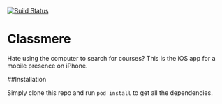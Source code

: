 [![Build Status](https://app.ship.io/jobs/_mFJhIj7acGUyc6A/build_status.png)](https://app.ship.io/dashboard#/jobs/10681/history)

# Classmere

Hate using the computer to search for courses? This is the iOS app for a mobile presence on iPhone.

##Installation

Simply clone this repo and run ```pod install``` to get all the dependencies.
